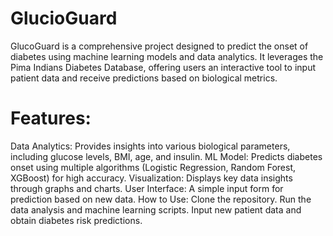 # GlucioGuard
GlucoGuard is a comprehensive project designed to predict the onset of diabetes using machine learning models and data analytics. It leverages the Pima Indians Diabetes Database, offering users an interactive tool to input patient data and receive predictions based on biological metrics.

# Features:
Data Analytics: Provides insights into various biological parameters, including glucose levels, BMI, age, and insulin.
ML Model: Predicts diabetes onset using multiple algorithms (Logistic Regression, Random Forest, XGBoost) for high accuracy.
Visualization: Displays key data insights through graphs and charts.
User Interface: A simple input form for prediction based on new data.
How to Use:
Clone the repository.
Run the data analysis and machine learning scripts.
Input new patient data and obtain diabetes risk predictions.





